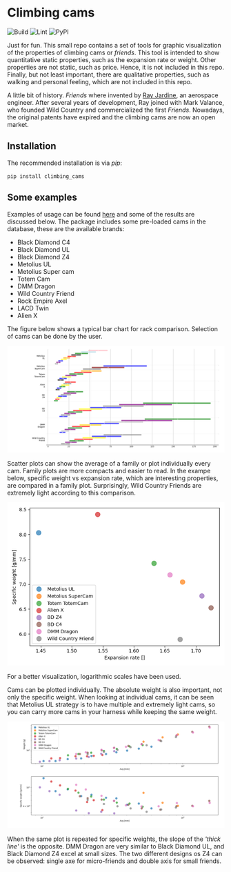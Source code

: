 # Climbing cams

![Build](https://github.com/miguelmaso/climbing_cams/actions/workflows/python-package.yml/badge.svg)
![Lint](https://github.com/miguelmaso/climbing_cams/actions/workflows/python-lint.yml/badge.svg)
![PyPI](https://badge.fury.io/py/climbing-cams.svg)

Just for fun. This small repo contains a set of tools for graphic visualization of the properties of climbing cams or *friends*.
This tool is intended to show quantitative static properties, such as the expansion rate or weight. Other properties are not static, such as price. Hence, it is not included in this repo. Finally, but not least important, there are qualitative properties, such as walking and personal feeling, which are not included in this repo.

A little bit of history. *Friends* where invented by [Ray Jardine](https://www.rayjardine.com/Home/index.php), an aerospace engineer. After several years of development, Ray joined with Mark Valance, who founded Wild Country and commercialized the first *Friends*. Nowadays, the original patents have expired and the climbing cams are now an open market.

## Installation

The recommended installation is via _pip_:
```
pip install climbing_cams
```

## Some examples

Examples of usage can be found [here](https://github.com/miguelmaso/climbing_cams/tree/main/examples) and some of the results are discussed below. The package includes some pre-loaded cams in the database, these are the available brands:
- Black Diamond C4
- Black Diamond UL
- Black Diamond Z4
- Metolius UL
- Metolius Super cam
- Totem Cam
- DMM Dragon
- Wild Country Friend
- Rock Empire Axel
- LACD Twin
- Alien X

The figure below shows a typical bar chart for rack comparison. Selection of cams can be done by the user.

![Expansion range bar chart](https://github.com/miguelmaso/climbing_cams/raw/main/doc/climbing_cams_bar_chart.png)

Scatter plots can show the average of a family or plot individually every cam. Family plots are more compacts and easier to read. In the exampe below, specific weight vs expansion rate, which are interesting properties, are compared in a family plot. Surprisingly, Wild Country Friends are extremely light according to this comparison.

![Expansion rate vs specific weight](https://github.com/miguelmaso/climbing_cams/raw/main/doc/expansion_rate_families.png)

For a better visualization, logarithmic scales have been used.

Cams can be plotted individually. The absolute weight is also important, not only the specific weight. When looking at individual cams, it can be seen that Metolius UL strategy is to have multiple and extremely light cams, so you can carry more cams in your harness while keeping the same weight.

![Expansion rates vs weight](https://github.com/miguelmaso/climbing_cams/raw/main/doc/expansion_rate_individual.png)

When the same plot is repeated for specific weights, the slope of the _'thick line'_ is the opposite. DMM Dragon are very similar to Black Diamond UL, and Black Diamond Z4 excel at small sizes. The two different designs os Z4 can be observed: single axe for micro-friends and double axis for small friends.
